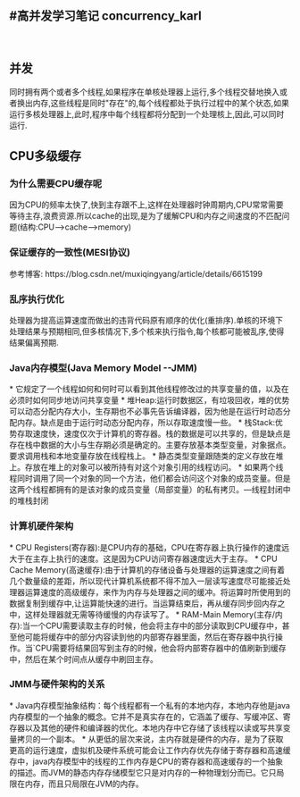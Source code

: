 #高并发学习笔记 concurrency_karl
---
<br>


<h2 id="并发">并发</h2>
同时拥有两个或者多个线程,如果程序在单核处理器上运行,多个线程交替地换入或者换出内存,这些线程是同时"存在"的,每个线程都处于执行过程中的某个状态,如果运行多核处理器上,此时,程序中每个线程都将分配到一个处理核上,因此,可以同时运行.


<h2 id="CPU多级缓存">CPU多级缓存</h2>

   <h3 id="为什么需要CPU缓存呢">为什么需要CPU缓存呢</h3>
   因为CPU的频率太快了,快到主存跟不上,这样在处理器时钟周期内,CPU常常需要等待主存,浪费资源.所以cache的出现,是为了缓解CPU和内存之间速度的不匹配问题(结构:CPU-->cache-->memory)
   
   <h3 id="保证缓存的一致性(MESI协议)">保证缓存的一致性(MESI协议)</h3>
   参考博客: https://blog.csdn.net/muxiqingyang/article/details/6615199
   
   <h3 id="乱序执行优化">乱序执行优化</h3>
   处理器为提高运算速度而做出的违背代码原有顺序的优化(重排序).单核的环境下处理结果与预期相同,但多核情况下,多个核来执行指令,每个核都可能被乱序,使得结果偏离预期.
   
   <h3 id="Java内存模型(Java Memory Model --JMM)">Java内存模型(Java Memory Model --JMM)</h3>
   * 它规定了一个线程如何和何时可以看到其他线程修改过的共享变量的值，以及在必须时如何同步地访问共享变量
   * 堆Heap:运行时数据区，有垃圾回收，堆的优势可以动态分配内存大小，生存期也不必事先告诉编译器，因为他是在运行时动态分配内存。缺点是由于运行时动态分配内存，所以存取速度慢一些。
   * 栈Stack:优势存取速度快，速度仅次于计算机的寄存器。栈的数据是可以共享的，但是缺点是存在栈中数据的大小与生存期必须是确定的。主要存放基本类型变量，对象据点。要求调用栈和本地变量存放在线程栈上。
   * 静态类型变量跟随类的定义存放在堆上。存放在堆上的对象可以被所持有对这个对象引用的线程访问。
   * 如果两个线程同时调用了同一个对象的同一个方法，他们都会访问这个对象的成员变量。但是这两个线程都拥有的是该对象的成员变量（局部变量）的私有拷贝。—线程封闭中的堆栈封闭
   
   <h3 id="计算机硬件架构">计算机硬件架构</h3>
   * CPU Registers(寄存器):是CPU内存的基础，CPU在寄存器上执行操作的速度远大于在主存上执行的速度。这是因为CPU访问寄存器速度远大于主存。
   * CPU Cache Memory(高速缓存):由于计算机的存储设备与处理器的运算速度之间有着几个数量级的差距，所以现代计算机系统都不得不加入一层读写速度尽可能接近处理器运算速度的高级缓存，来作为内存与处理器之间的缓冲。将运算时所使用到的数据复制到缓存中,让运算能快速的进行。当运算结束后，再从缓存同步回内存之中，这样处理器就无需等待缓慢的内存读写了。
   * RAM-Main Memory(主存/内存):当一个CPU需要读取主存的时候，他会将主存中的部分读取到CPU缓存中，甚至他可能将缓存中的部分内容读到他的内部寄存器里面，然后在寄存器中执行操作。当`CPU需要将结果回写到主存的时候，他会将内部寄存器中的值刷新到缓存中，然后在某个时间点从缓存中刷回主存。

   <h3 id="JMM与硬件架构的关系">JMM与硬件架构的关系</h3>
   * Java内存模型抽象结构：每个线程都有一个私有的本地内存，本地内存他是java内存模型的一个抽象的概念。它并不是真实存在的，它涵盖了缓存、写缓冲区、寄存器以及其他的硬件和编译器的优化。本地内存中它存储了该线程以读或写共享变量拷贝的一个副本。
   * 从更低的层次来说，主内存就是硬件的内存，是为了获取更高的运行速度，虚拟机及硬件系统可能会让工作内存优先存储于寄存器和高速缓存中，java内存模型中的线程的工作内存是CPU的寄存器和高速缓存的一个抽象的描述。而JVM的静态内存存储模型它只是对内存的一种物理划分而已。它只局限在内存，而且只局限在JVM的内存。
